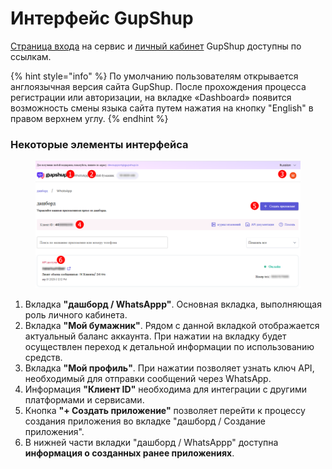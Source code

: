 # Интерфейс GupShup

[Страница входа](https://login.gupshup.io/u/login) на сервис и [личный кабинет](https://www.gupshup.io/whatsapp/dashboard) GupShup доступны по ссылкам.

{% hint style="info" %}
По умолчанию пользователям открывается англоязычная версия сайта GupShup. После прохождения процесса регистрации или авторизации, на вкладке «Dashboard» появится возможность смены языка сайта путем нажатия на кнопку "English" в правом верхнем углу.
{% endhint %}

### Некоторые элементы интерфейса

<figure><img src="../.gitbook/assets/Скриншот 19.06.25_15.45.21.png" alt=""><figcaption></figcaption></figure>

1. Вкладка **"дашборд / WhatsAppp"**. Основная вкладка, выполняющая роль личного кабинета.&#x20;
2. Вкладка **"Мой бумажник"**. Рядом с данной вкладкой отображается актуальный баланс аккаунта. При нажатии на вкладку будет осуществлен переход к детальной информации по использованию средств.&#x20;
3. Вкладка **"Мой профиль"**. При нажатии позволяет узнать ключ API, необходимый для отправки сообщений через WhatsApp.
4. Информация **"Клиент ID"** необходима для интеграции с другими платформами и сервисами.
5. Кнопка **"+ Создать приложение"** позволяет перейти к процессу создания приложения во вкладке "дашборд / Создание приложения".&#x20;
6. В нижней части вкладки "дашборд / WhatsAppp" доступна **информация о созданных ранее приложениях**.

###









